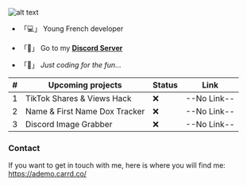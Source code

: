 ![alt text](https://github.com/AdemoYT/AdemoYT/blob/main/Sans%20titre.jpg?raw=true)



-  「💻」 Young French developer

-  「🎍」 Go to my **[Discord Server]()**

-  「🎈」 *Just coding for the fun...*




|  #  |      Upcoming projects              | Status |        Link        |
|-----|-------------------------------------|--------|--------------------|
|  1  |      TikTok Shares & Views Hack     |   ❌   |     --No Link--    |
|  2  |      Name & First Name Dox Tracker  |   ❌   |     --No Link--    |
|  3  |      Discord Image Grabber          |   ❌   |     --No Link--    |



### Contact

If you want to get in touch with me, here is where you will find me: https://ademo.carrd.co/
